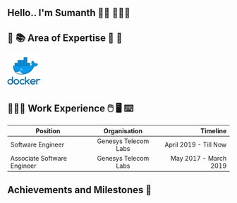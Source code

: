 ## Hello.. I'm Sumanth 👋🏼 👨🏼‍💻


## 📖 📚 Area of Expertise 📕 📗
<img src="https://raw.githubusercontent.com/github/explore/80688e429a7d4ef2fca1e82350fe8e3517d3494d/topics/docker/docker.png" alt="Docker" width="75"/>


## 👨🏻‍💼 Work Experience 🖱️ 🖥️ ⌨️
|            Position           |      Organisation     |         Timeline        |
| ------------------------------|:---------------------:| -----------------------:|
| Software Engineer             |  Genesys Telecom Labs |  April 2019 - Till Now  |
| Associate Software Engineer   |  Genesys Telecom Labs |  May 2017 - March 2019  |

## Achievements and Milestones 👑
